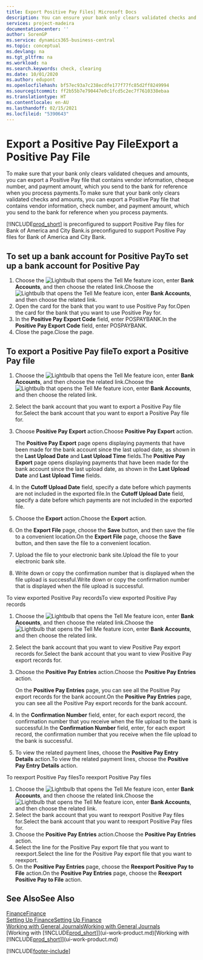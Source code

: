 ```yaml
---
title: Export Positive Pay Files| Microsoft Docs
description: You can ensure your bank only clears validated checks and amounts by exporting a Positive Pay file that contains vendor and payment information.
services: project-madeira
documentationcenter: ''
author: SorenGP
ms.service: dynamics365-business-central
ms.topic: conceptual
ms.devlang: na
ms.tgt_pltfrm: na
ms.workload: na
ms.search.keywords: check, clearing
ms.date: 10/01/2020
ms.author: edupont
ms.openlocfilehash: bf57ec93a7c238ecdfe177f77fc85d2ff8249994
ms.sourcegitcommit: ff2b55b7e790447e0c1fcd5c2ec7f7610338ebaa
ms.translationtype: HT
ms.contentlocale: en-AU
ms.lasthandoff: 02/15/2021
ms.locfileid: "5390643"
---
```

# <a name="export-a-positive-pay-file"></a><span data-ttu-id="d0c5f-103">Export a Positive Pay File</span><span class="sxs-lookup"><span data-stu-id="d0c5f-103">Export a Positive Pay File</span></span>
<span data-ttu-id="d0c5f-104">To make sure that your bank only clears validated cheques and amounts, you can export a Positive Pay file that contains vendor information, cheque number, and payment amount, which you send to the bank for reference when you process payments.</span><span class="sxs-lookup"><span data-stu-id="d0c5f-104">To make sure that your bank only clears validated checks and amounts, you can export a Positive Pay file that contains vendor information, check number, and payment amount, which you send to the bank for reference when you process payments.</span></span>

[!INCLUDE[prod_short](includes/prod_short.md)] <span data-ttu-id="d0c5f-105">is preconfigured to support Positive Pay files for Bank of America and City Bank.</span><span class="sxs-lookup"><span data-stu-id="d0c5f-105">is preconfigured to support Positive Pay files for Bank of America and City Bank.</span></span>

## <a name="to-set-up-a-bank-account-for-positive-pay"></a><span data-ttu-id="d0c5f-106">To set up a bank account for Positive Pay</span><span class="sxs-lookup"><span data-stu-id="d0c5f-106">To set up a bank account for Positive Pay</span></span>
1. <span data-ttu-id="d0c5f-107">Choose the ![Lightbulb that opens the Tell Me feature](media/ui-search/search_small.png "Tell me what you want to do") icon, enter **Bank Accounts**, and then choose the related link.</span><span class="sxs-lookup"><span data-stu-id="d0c5f-107">Choose the ![Lightbulb that opens the Tell Me feature](media/ui-search/search_small.png "Tell me what you want to do") icon, enter **Bank Accounts**, and then choose the related link.</span></span>
2. <span data-ttu-id="d0c5f-108">Open the card for the bank that you want to use Positive Pay for.</span><span class="sxs-lookup"><span data-stu-id="d0c5f-108">Open the card for the bank that you want to use Positive Pay for.</span></span>
3. <span data-ttu-id="d0c5f-109">In the **Positive Pay Export Code** field, enter POSPAYBANK.</span><span class="sxs-lookup"><span data-stu-id="d0c5f-109">In the **Positive Pay Export Code** field, enter POSPAYBANK.</span></span>
4. <span data-ttu-id="d0c5f-110">Close the page.</span><span class="sxs-lookup"><span data-stu-id="d0c5f-110">Close the page.</span></span>

## <a name="to-export-a-positive-pay-file"></a><span data-ttu-id="d0c5f-111">To export a Positive Pay file</span><span class="sxs-lookup"><span data-stu-id="d0c5f-111">To export a Positive Pay file</span></span>
1. <span data-ttu-id="d0c5f-112">Choose the ![Lightbulb that opens the Tell Me feature](media/ui-search/search_small.png "Tell me what you want to do") icon, enter **Bank Accounts**, and then choose the related link.</span><span class="sxs-lookup"><span data-stu-id="d0c5f-112">Choose the ![Lightbulb that opens the Tell Me feature](media/ui-search/search_small.png "Tell me what you want to do") icon, enter **Bank Accounts**, and then choose the related link.</span></span>
2. <span data-ttu-id="d0c5f-113">Select the bank account that you want to export a Positive Pay file for.</span><span class="sxs-lookup"><span data-stu-id="d0c5f-113">Select the bank account that you want to export a Positive Pay file for.</span></span>
3. <span data-ttu-id="d0c5f-114">Choose **Positive Pay Export** action.</span><span class="sxs-lookup"><span data-stu-id="d0c5f-114">Choose **Positive Pay Export** action.</span></span>

    <span data-ttu-id="d0c5f-115">The **Positive Pay Export** page opens displaying payments that have been made for the bank account since the last upload date, as shown in the **Last Upload Date** and **Last Upload Time** fields.</span><span class="sxs-lookup"><span data-stu-id="d0c5f-115">The **Positive Pay Export** page opens displaying payments that have been made for the bank account since the last upload date, as shown in the **Last Upload Date** and **Last Upload Time** fields.</span></span>
4. <span data-ttu-id="d0c5f-116">In the **Cutoff Upload Date** field, specify a date before which payments are not included in the exported file.</span><span class="sxs-lookup"><span data-stu-id="d0c5f-116">In the **Cutoff Upload Date** field, specify a date before which payments are not included in the exported file.</span></span>
5. <span data-ttu-id="d0c5f-117">Choose the **Export** action.</span><span class="sxs-lookup"><span data-stu-id="d0c5f-117">Choose the **Export** action.</span></span>
6. <span data-ttu-id="d0c5f-118">On the **Export File** page, choose the **Save** button, and then save the file to a convenient location.</span><span class="sxs-lookup"><span data-stu-id="d0c5f-118">On the **Export File** page, choose the **Save** button, and then save the file to a convenient location.</span></span>
7. <span data-ttu-id="d0c5f-119">Upload the file to your electronic bank site.</span><span class="sxs-lookup"><span data-stu-id="d0c5f-119">Upload the file to your electronic bank site.</span></span>
8. <span data-ttu-id="d0c5f-120">Write down or copy the confirmation number that is displayed when the file upload is successful.</span><span class="sxs-lookup"><span data-stu-id="d0c5f-120">Write down or copy the confirmation number that is displayed when the file upload is successful.</span></span>

<span data-ttu-id="d0c5f-121">To view exported Positive Pay records</span><span class="sxs-lookup"><span data-stu-id="d0c5f-121">To view exported Positive Pay records</span></span>

1. <span data-ttu-id="d0c5f-122">Choose the ![Lightbulb that opens the Tell Me feature](media/ui-search/search_small.png "Tell me what you want to do") icon, enter **Bank Accounts**, and then choose the related link.</span><span class="sxs-lookup"><span data-stu-id="d0c5f-122">Choose the ![Lightbulb that opens the Tell Me feature](media/ui-search/search_small.png "Tell me what you want to do") icon, enter **Bank Accounts**, and then choose the related link.</span></span>
2. <span data-ttu-id="d0c5f-123">Select the bank account that you want to view Positive Pay export records for.</span><span class="sxs-lookup"><span data-stu-id="d0c5f-123">Select the bank account that you want to view Positive Pay export records for.</span></span>
3. <span data-ttu-id="d0c5f-124">Choose the **Positive Pay Entries** action.</span><span class="sxs-lookup"><span data-stu-id="d0c5f-124">Choose the **Positive Pay Entries** action.</span></span>

    <span data-ttu-id="d0c5f-125">On the **Positive Pay Entries** page, you can see all the Positive Pay export records for the bank account.</span><span class="sxs-lookup"><span data-stu-id="d0c5f-125">On the **Positive Pay Entries** page, you can see all the Positive Pay export records for the bank account.</span></span>
4. <span data-ttu-id="d0c5f-126">In the **Confirmation Number** field, enter, for each export record, the confirmation number that you receive when the file upload to the bank is successful.</span><span class="sxs-lookup"><span data-stu-id="d0c5f-126">In the **Confirmation Number** field, enter, for each export record, the confirmation number that you receive when the file upload to the bank is successful.</span></span>
5. <span data-ttu-id="d0c5f-127">To view the related payment lines, choose the **Positive Pay Entry Details** action.</span><span class="sxs-lookup"><span data-stu-id="d0c5f-127">To view the related payment lines, choose the **Positive Pay Entry Details** action.</span></span>

<span data-ttu-id="d0c5f-128">To reexport Positive Pay files</span><span class="sxs-lookup"><span data-stu-id="d0c5f-128">To reexport Positive Pay files</span></span>

1. <span data-ttu-id="d0c5f-129">Choose the ![Lightbulb that opens the Tell Me feature](media/ui-search/search_small.png "Tell me what you want to do") icon, enter **Bank Accounts**, and then choose the related link.</span><span class="sxs-lookup"><span data-stu-id="d0c5f-129">Choose the ![Lightbulb that opens the Tell Me feature](media/ui-search/search_small.png "Tell me what you want to do") icon, enter **Bank Accounts**, and then choose the related link.</span></span>
2. <span data-ttu-id="d0c5f-130">Select the bank account that you want to reexport Positive Pay files for.</span><span class="sxs-lookup"><span data-stu-id="d0c5f-130">Select the bank account that you want to reexport Positive Pay files for.</span></span>
3. <span data-ttu-id="d0c5f-131">Choose the **Positive Pay Entries** action.</span><span class="sxs-lookup"><span data-stu-id="d0c5f-131">Choose the **Positive Pay Entries** action.</span></span>
4. <span data-ttu-id="d0c5f-132">Select the line for the Positive Pay export file that you want to reexport.</span><span class="sxs-lookup"><span data-stu-id="d0c5f-132">Select the line for the Positive Pay export file that you want to reexport.</span></span>
5. <span data-ttu-id="d0c5f-133">On the **Positive Pay Entries** page, choose the **Reexport Positive Pay to File** action.</span><span class="sxs-lookup"><span data-stu-id="d0c5f-133">On the **Positive Pay Entries** page, choose the **Reexport Positive Pay to File** action.</span></span>

## <a name="see-also"></a><span data-ttu-id="d0c5f-134">See Also</span><span class="sxs-lookup"><span data-stu-id="d0c5f-134">See Also</span></span>
[<span data-ttu-id="d0c5f-135">Finance</span><span class="sxs-lookup"><span data-stu-id="d0c5f-135">Finance</span></span>](finance.md)  
[<span data-ttu-id="d0c5f-136">Setting Up Finance</span><span class="sxs-lookup"><span data-stu-id="d0c5f-136">Setting Up Finance</span></span>](finance-setup-finance.md)  
[<span data-ttu-id="d0c5f-137">Working with General Journals</span><span class="sxs-lookup"><span data-stu-id="d0c5f-137">Working with General Journals</span></span>](ui-work-general-journals.md)  
<span data-ttu-id="d0c5f-138">[Working with [!INCLUDE[prod_short](includes/prod_short.md)]](ui-work-product.md)</span><span class="sxs-lookup"><span data-stu-id="d0c5f-138">[Working with [!INCLUDE[prod_short](includes/prod_short.md)]](ui-work-product.md)</span></span>


[!INCLUDE[footer-include](includes/footer-banner.md)]